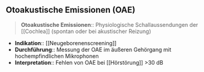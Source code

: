 ## Otoakustische Emissionen (OAE)
> **Otoakustische Emissionen**:: Physiologische Schallaussendungen der [[Cochlea]] (spontan oder bei akustischer Reizung)
- **Indikation**:: [[Neugeborenenscreening]]
- **Durchführung**:: Messung der OAE im äußeren Gehörgang mit hochempfindlichen Mikrophonen
- **Interpretation**:: Fehlen von OAE bei [[Hörstörung]] >30 dB